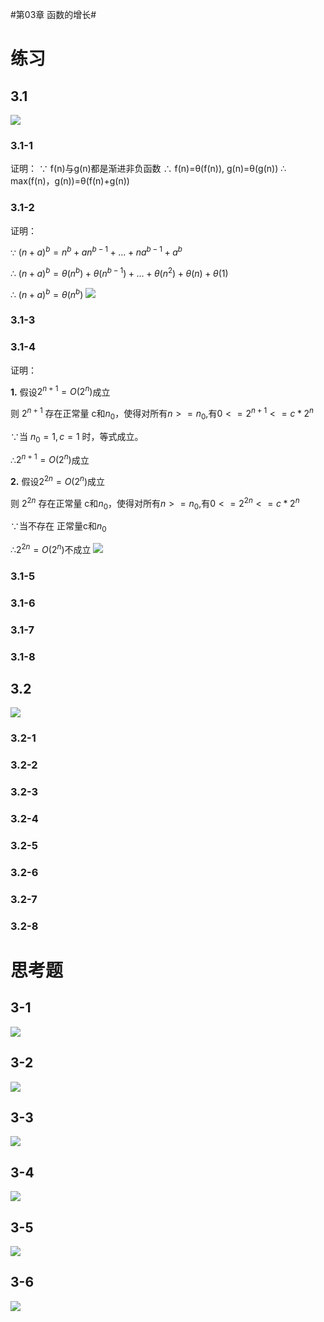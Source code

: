 #第03章 函数的增长#

# 练习
## 3.1
![](https://raw.githubusercontent.com/Oliver59/IntroductionToAlgorithms/master/%E7%BB%83%E4%B9%A0/Image/03/3.1.png)
### 3.1-1
证明：
∵ f(n)与g(n)都是渐进非负函数
∴ f(n)=θ(f(n)), g(n)=θ(g(n))
∴ max(f(n)，g(n))=θ(f(n)+g(n))
### 3.1-2
证明：

∵ $(n+a)^b=n^b+an^{b-1}+...+na^{b-1}+a^b$

∴ $(n+a)^b=θ(n^b)+θ(n^{b-1})+...+θ(n^2)+θ(n)+θ(1)$

∴ $(n+a)^b=θ(n^b)$
![](https://raw.githubusercontent.com/Oliver59/IntroductionToAlgorithms/master/%E7%BB%83%E4%B9%A0/Image/03/3.1-2.png)

### 3.1-3
### 3.1-4
证明：

**1.** 假设$2^{n+1}=O(2^n)$成立

则 $2^{n+1}$ 存在正常量 c和$n_0$，使得对所有$n>=n_0$,有$0<=2^{n+1}<=c*2^n$
 
∵当 $n_0=1 ,c=1$ 时，等式成立。

∴$2^{n+1}=O(2^n)$成立

**2.** 假设$2^{2n}=O(2^n)$成立

则 $2^{2n}$ 存在正常量 c和$n_0$，使得对所有$n>=n_0$,有$0<=2^{2n}<=c*2^n$

∵当不存在 正常量c和$n_0$

∴$2^{2n}=O(2^n)$不成立
![](https://raw.githubusercontent.com/Oliver59/IntroductionToAlgorithms/master/%E7%BB%83%E4%B9%A0/Image/03/3.1-4.png)
### 3.1-5
### 3.1-6
### 3.1-7
### 3.1-8
## 3.2
![](https://raw.githubusercontent.com/Oliver59/IntroductionToAlgorithms/master/%E7%BB%83%E4%B9%A0/Image/03/3.2.png)
### 3.2-1
### 3.2-2
### 3.2-3
### 3.2-4
### 3.2-5
### 3.2-6
### 3.2-7
### 3.2-8
# 思考题
## 3-1
![](https://raw.githubusercontent.com/Oliver59/IntroductionToAlgorithms/master/%E7%BB%83%E4%B9%A0/Image/03/3-1.png)
## 3-2
![](https://raw.githubusercontent.com/Oliver59/IntroductionToAlgorithms/master/%E7%BB%83%E4%B9%A0/Image/03/3-2.png)
## 3-3
![](https://raw.githubusercontent.com/Oliver59/IntroductionToAlgorithms/master/%E7%BB%83%E4%B9%A0/Image/03/3-3.png)
## 3-4
![](https://raw.githubusercontent.com/Oliver59/IntroductionToAlgorithms/master/%E7%BB%83%E4%B9%A0/Image/03/3-4.png)
## 3-5
![](https://raw.githubusercontent.com/Oliver59/IntroductionToAlgorithms/master/%E7%BB%83%E4%B9%A0/Image/03/3-5.png)
## 3-6
![](https://raw.githubusercontent.com/Oliver59/IntroductionToAlgorithms/master/%E7%BB%83%E4%B9%A0/Image/03/3-6.png)